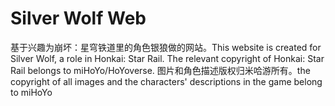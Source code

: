 # Silver Wolf Web
基于兴趣为崩坏：星穹铁道里的角色银狼做的网站。This website is created for Silver Wolf, a role in Honkai: Star Rail. The relevant copyright of Honkai: Star Rail belongs to miHoYo/HoYoverse.
图片和角色描述版权归米哈游所有。the copyright of all images and the characters' descriptions in the game belong to miHoYo
